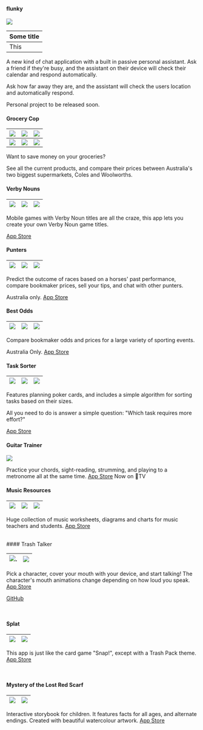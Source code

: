 
#### flunky
![](images/flunky.png)

| Some title |
|------------|
| This |

A new kind of chat application with a built in passive personal assistant. Ask a friend if they're busy, and the assistant on their device will check their calendar and respond automatically.

Ask how far away they are, and the assistant will check the users location and automatically respond.

Personal project to be released soon.
<br>

#### Grocery Cop
|![](images/grocery1.png)  | ![](images/grocery2.png)  | ![](images/grocery3.png)|
:-------------------------:|:-------------------------:|:-----------------------:
| ![](images/grocery1.png)|![](images/grocery1.png)|![](images/grocery1.png)|

Want to save money on your groceries?

See all the current products, and compare their prices between Australia's two biggest supermarkets, Coles and Woolworths.
#### Verby Nouns


|![](images/verby1.png)  | ![](images/verby2.png)  | ![](images/verby3.png)|
:----------------------:|:-----------------------:|:----------------------:

Mobile games with Verby Noun titles are all the craze, this app lets you create your own Verby Noun game titles.

[App Store](https://itunes.apple.com/au/app/verby-nouns/id1098076437?mt=8#)
<br>

#### Punters

|![](images/punters1.jpg)  | ![](images/punters2.jpg)  | ![](images/punters3.jpg)|
:-------------------------:|:-------------------------:|:-----------------------:

Predict the outcome of races based on a horses' past performance, compare bookmaker prices, sell your tips, and chat with other punters.

Australia only. [App Store](https://itunes.apple.com/au/app/punters-horse-racing-form/id916114449?mt=8)
<br>

#### Best Odds


|![](images/bestodds1.jpg) | ![](images/bestodds2.jpg) | ![](images/bestodds3.jpg)|
:-------------------------:|:-------------------------:|:------------------------:

Compare bookmaker odds and prices for a large variety of sporting events.

Australia Only. [App Store](https://itunes.apple.com/au/app/best-odds-compare-bookmakers/id696977856?mt=8)
<br>

#### Task Sorter


|![](images/tasksorter1.png) | ![](images/tasksorter2.png) | ![](images/tasksorter3.png)|
:---------------------------:|:---------------------------:|:--------------------------:

Features planning poker cards, and includes a simple algorithm for sorting tasks based on their sizes. 

All you need to do is answer a simple question: "Which task requires more effort?"

[App Store](https://itunes.apple.com/au/app/task-sorter/id1054858255?mt=8)
<br>

#### Guitar Trainer
![](images/trainer1.jpg)

Practice your chords, sight-reading, strumming, and playing to a metronome all at the same time.
[App Store](https://itunes.apple.com/us/app/guitar-chord-poker/id706625885?mt=8) Now on TV
<br>

#### Music Resources


|![](images/resources1.jpeg) | ![](images/resources2.jpeg) | ![](images/resources3.jpeg)|
:---------------------------:|:---------------------------:|:--------------------------:

Huge collection of music worksheets, diagrams and charts for music teachers and students.
[App Store](https://itunes.apple.com/au/app/music-resources-theory-worksheets/id511267746?mt=8)

<br>
#### Trash Talker


|![](images/trash1.jpg).   | ![](images/trash2.jpg)   |
:-------------------------:|:------------------------:
Pick a character, cover your mouth with your device, and start talking! The character's mouth animations change depending on how loud you speak. 
[App Store](https://itunes.apple.com/au/app/trash-talker/id778247287?mt=8)

[GitHub](https://github.com/BeauNouvelle/TrashTalker)

<br>

#### Splat

|![](images/splat1.jpeg) | ![](images/splat2.jpeg) |
:-----------------------:|:-----------------------:

This app is just like the card game "Snap!", except with a Trash Pack theme.
[App Store](https://itunes.apple.com/us/app/splat/id812654506?mt=8)

<br>

#### Mystery of the Lost Red Scarf

|![](images/scarf1.jpg) | ![](images/scarf2.jpg) |
:----------------------:|:----------------------:

Interactive storybook for children. It features facts for all ages, and alternate endings. Created with beautiful watercolour artwork.
[App Store](https://itunes.apple.com/au/app/mystery-lost-red-scarf-magical/id890732956?mt=8)

